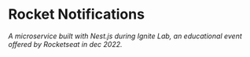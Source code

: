# Rocket Notifications
_A microservice built with Nest.js during Ignite Lab, an educational event offered by Rocketseat in dec 2022._
